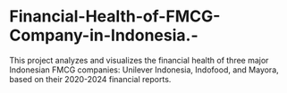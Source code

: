 # Financial-Health-of-FMCG-Company-in-Indonesia.-
This project analyzes and visualizes the financial health of three major Indonesian FMCG companies: Unilever Indonesia, Indofood, and Mayora, based on their 2020-2024 financial reports.

